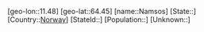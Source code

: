 ﻿---
location: [64.45,11.48]
type: City
tags:
- geo/City


SpocWebEntityId: 32727
isDeleted: false
confidential: public

---
[geo-lon::11.48]
[geo-lat::64.45]
[name::Namsos]
[State::]
[Country::[Norway](geo/Continent/Europe/Norway.md)]
[StateId::]
[Population::]
[Unknown::]

